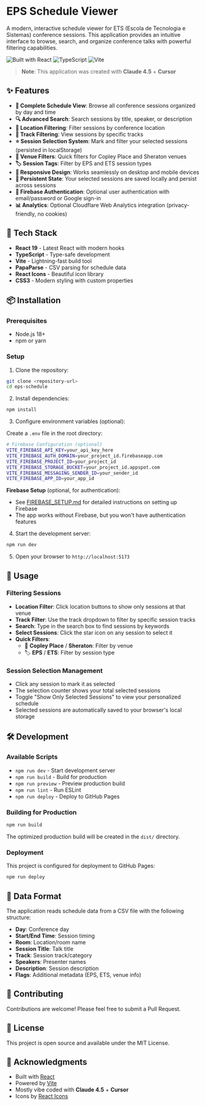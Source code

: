 # EPS Schedule Viewer

A modern, interactive schedule viewer for ETS (Escola de Tecnologia e Sistemas) conference sessions. This application provides an intuitive interface to browse, search, and organize conference talks with powerful filtering capabilities.

![Built with React](https://img.shields.io/badge/React-19.1-61dafb?logo=react)
![TypeScript](https://img.shields.io/badge/TypeScript-5.9-3178c6?logo=typescript)
![Vite](https://img.shields.io/badge/Vite-7.1-646cff?logo=vite)

> **Note**: This application was created with **Claude 4.5** + **Cursor**

## ✨ Features

- **📅 Complete Schedule View**: Browse all conference sessions organized by day and time
- **🔍 Advanced Search**: Search sessions by title, speaker, or description
- **📍 Location Filtering**: Filter sessions by conference location
- **🎯 Track Filtering**: View sessions by specific tracks
- **⭐ Session Selection System**: Mark and filter your selected sessions (persisted in localStorage)
- **🏢 Venue Filters**: Quick filters for Copley Place and Sheraton venues
- **🏷️ Session Tags**: Filter by EPS and ETS session types
- **📱 Responsive Design**: Works seamlessly on desktop and mobile devices
- **💾 Persistent State**: Your selected sessions are saved locally and persist across sessions
- **🔐 Firebase Authentication**: Optional user authentication with email/password or Google sign-in
- **📊 Analytics**: Optional Cloudflare Web Analytics integration (privacy-friendly, no cookies)

## 🚀 Tech Stack

- **React 19** - Latest React with modern hooks
- **TypeScript** - Type-safe development
- **Vite** - Lightning-fast build tool
- **PapaParse** - CSV parsing for schedule data
- **React Icons** - Beautiful icon library
- **CSS3** - Modern styling with custom properties

## 📦 Installation

### Prerequisites

- Node.js 18+
- npm or yarn

### Setup

1. Clone the repository:

```bash
git clone <repository-url>
cd eps-schedule
```

2. Install dependencies:

```bash
npm install
```

3. Configure environment variables (optional):

Create a `.env` file in the root directory:

```bash
# Firebase Configuration (optional)
VITE_FIREBASE_API_KEY=your_api_key_here
VITE_FIREBASE_AUTH_DOMAIN=your_project_id.firebaseapp.com
VITE_FIREBASE_PROJECT_ID=your_project_id
VITE_FIREBASE_STORAGE_BUCKET=your_project_id.appspot.com
VITE_FIREBASE_MESSAGING_SENDER_ID=your_sender_id
VITE_FIREBASE_APP_ID=your_app_id
```

**Firebase Setup** (optional, for authentication):

- See [FIREBASE_SETUP.md](./FIREBASE_SETUP.md) for detailed instructions on setting up Firebase
- The app works without Firebase, but you won't have authentication features

4. Start the development server:

```bash
npm run dev
```

5. Open your browser to `http://localhost:5173`

## 🎯 Usage

### Filtering Sessions

- **Location Filter**: Click location buttons to show only sessions at that venue
- **Track Filter**: Use the track dropdown to filter by specific session tracks
- **Search**: Type in the search box to find sessions by keywords
- **Select Sessions**: Click the star icon on any session to select it
- **Quick Filters**:
  - 🏢 **Copley Place** / **Sheraton**: Filter by venue
  - 🏷️ **EPS** / **ETS**: Filter by session type

### Session Selection Management

- Click any session to mark it as selected
- The selection counter shows your total selected sessions
- Toggle "Show Only Selected Sessions" to view your personalized schedule
- Selected sessions are automatically saved to your browser's local storage

## 🛠️ Development

### Available Scripts

- `npm run dev` - Start development server
- `npm run build` - Build for production
- `npm run preview` - Preview production build
- `npm run lint` - Run ESLint
- `npm run deploy` - Deploy to GitHub Pages

### Building for Production

```bash
npm run build
```

The optimized production build will be created in the `dist/` directory.

### Deployment

This project is configured for deployment to GitHub Pages:

```bash
npm run deploy
```

## 📄 Data Format

The application reads schedule data from a CSV file with the following structure:

- **Day**: Conference day
- **Start/End Time**: Session timing
- **Room**: Location/room name
- **Session Title**: Talk title
- **Track**: Session track/category
- **Speakers**: Presenter names
- **Description**: Session description
- **Flags**: Additional metadata (EPS, ETS, venue info)

## 🤝 Contributing

Contributions are welcome! Please feel free to submit a Pull Request.

## 📝 License

This project is open source and available under the MIT License.

## 🙏 Acknowledgments

- Built with [React](https://react.dev/)
- Powered by [Vite](https://vite.dev/)
- Mostly vibe coded with **Claude 4.5** + **Cursor**
- Icons by [React Icons](https://react-icons.github.io/react-icons/)
